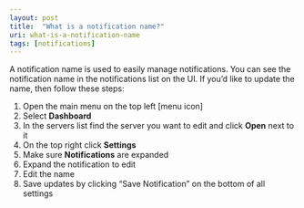 ```yaml
---
layout: post
title:  "What is a notification name?"
uri: what-is-a-notification-name
tags: [notifications]
---
```


A notification name is used to easily manage notifications. You can see the notification name in the notifications list on the UI. If you’d like to update the name, then follow these steps:

<!-- more -->

1.  Open the main menu on the top left \[menu icon\]
2.  Select **Dashboard**
3.  In the servers list find the server you want to edit and click **Open** next to it
4.  On the top right click **Settings**
5.  Make sure **Notifications** are expanded
6.  Expand the notification to edit
7.  Edit the name
8.  Save updates by clicking “Save Notification” on the bottom of all settings